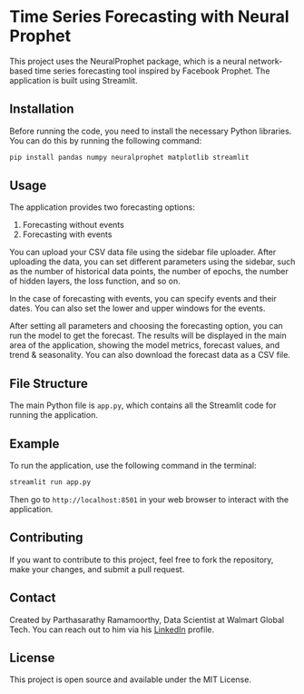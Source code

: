 # Time Series Forecasting with Neural Prophet

This project uses the NeuralProphet package, which is a neural network-based time series forecasting tool inspired by Facebook Prophet. The application is built using Streamlit.

## Installation

Before running the code, you need to install the necessary Python libraries. You can do this by running the following command:

```bash
pip install pandas numpy neuralprophet matplotlib streamlit
```

## Usage

The application provides two forecasting options: 
1. Forecasting without events
2. Forecasting with events

You can upload your CSV data file using the sidebar file uploader. After uploading the data, you can set different parameters using the sidebar, such as the number of historical data points, the number of epochs, the number of hidden layers, the loss function, and so on.

In the case of forecasting with events, you can specify events and their dates. You can also set the lower and upper windows for the events.

After setting all parameters and choosing the forecasting option, you can run the model to get the forecast. The results will be displayed in the main area of the application, showing the model metrics, forecast values, and trend & seasonality. You can also download the forecast data as a CSV file.

## File Structure

The main Python file is `app.py`, which contains all the Streamlit code for running the application.

## Example

To run the application, use the following command in the terminal:

```bash
streamlit run app.py
```

Then go to `http://localhost:8501` in your web browser to interact with the application.

## Contributing

If you want to contribute to this project, feel free to fork the repository, make your changes, and submit a pull request. 

## Contact

Created by Parthasarathy Ramamoorthy, Data Scientist at Walmart Global Tech. You can reach out to him via his [LinkedIn](https://www.linkedin.com/in/parthasarathyr97/) profile.

## License

This project is open source and available under the MIT License.
